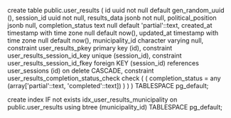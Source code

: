 create table public.user_results (
  id uuid not null default gen_random_uuid (),
  session_id uuid not null,
  results_data jsonb not null,
  political_position jsonb null,
  completion_status text null default 'partial'::text,
  created_at timestamp with time zone null default now(),
  updated_at timestamp with time zone null default now(),
  municipality_id character varying null,
  constraint user_results_pkey primary key (id),
  constraint user_results_session_id_key unique (session_id),
  constraint user_results_session_id_fkey foreign KEY (session_id) references user_sessions (id) on delete CASCADE,
  constraint user_results_completion_status_check check (
    (
      completion_status = any (array['partial'::text, 'completed'::text])
    )
  )
) TABLESPACE pg_default;

create index IF not exists idx_user_results_municipality on public.user_results using btree (municipality_id) TABLESPACE pg_default;